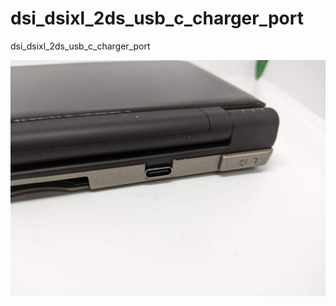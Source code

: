 # dsi_dsixl_2ds_usb_c_charger_port
dsi_dsixl_2ds_usb_c_charger_port

![alt text](https://github.com/facelesstech/dsi_dsixl_2ds_usb_c_charger_port/blob/main/dsi_usbc.jpg?raw=true)
